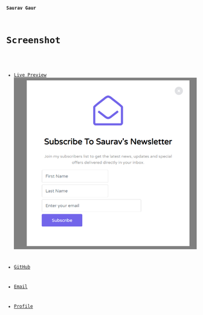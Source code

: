 <code>**Saurav Gaur**
 # Screenshot #
 - [Live Preview](https://saurav1by0.github.io/newsletter-popup-/ "Welcome")
  ![Alt text](popup.PNG?raw=true "Optional Title")
  
- [GitHub](https://github.com/Saurav1by0 "Saurav Gaur")
- [Email](mailto:2014saurav@gmail.com?subject=Hi% "Hi!")
- [Profile](https://www.linkedin.com/in/sauravgaur "Welcome")
</code>
